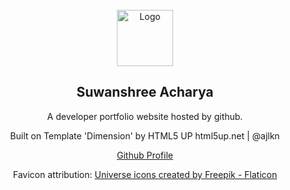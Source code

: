 <div id="top"></div>

<!-- PROJECT LOGO -->
<br />
<div align="center">
    <a href="https://suwanshree.com">
    <img src="https://res.cloudinary.com/dn0ocfiva/image/upload/v1679294012/Portfolio/profile_yxdeh5.png" alt="Logo" width="90" height="90">
  </a>

<h2 align="center">Suwanshree Acharya</h2>

  <p align="center">
    A developer portfolio website hosted by github.
    <br />
  </p>
  <p align="center">
    Built on Template 'Dimension' by HTML5 UP
	html5up.net | @ajlkn
    <br />
  </p>
  <a align="center" href="https://github.com/suwanshree">Github Profile</a>
  </p>
  <p>
    Favicon attribution: <a href="https://www.flaticon.com/free-icons/universe" title="universe icons">Universe icons created by Freepik - Flaticon</a>
  </P>
</div>
